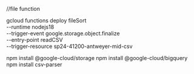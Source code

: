
//file function

gcloud functions deploy fileSort \
--runtime nodejs18 \
--trigger-event google.storage.object.finalize \
--entry-point readCSV \
--trigger-resource sp24-41200-antweyer-mid-csv








npm install @google-cloud/storage
npm install @google-cloud/bigquery
npm install csv-parser


